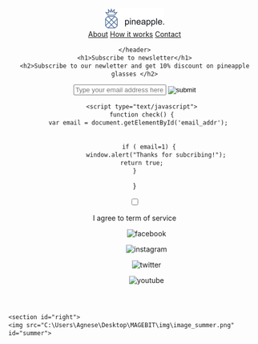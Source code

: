 <!DOCTYPE html>
<html lang="en-LV">
<head>
	<meta charset="UTF-8">
	<meta name="viewport" content="width=device-width, initial-scale=1.0">
	<title>task1</title>
<link rel="stylesheet" type="text/css" href="CSS/taskcss.css">
</head>
<body>
<section id="left">
	<header>
		<img src="\img\logo_pineapple.jpg" id="logo">
			<nav>
				<a href="#">About</a>
				<a href="#">How it works</a>
				<a href="#">Contact</a>
			</nav>
	
	</header>
	<h1>Subscribe to newsletter</h1>
	<h2>Subscribe to our newletter and get 10% discount on pineapple glasses </h2>

<form>
	<label for="email">
		<input type="email" id="email_addr" name="email" placeholder="Type your email address here..." required="me@me.com" ></label>
		<input type="image"src="C:\Users\Agnese\Desktop\MAGEBIT\img\ic_arrow.png" id="arrow" alt="submit" value="Thanks for subcribing!" onclick="return check();"><br>

		
		<script type="text/javascript">
		function check() {
      var email = document.getElementById('email_addr');
      
     
 	 		if ( email=1) {
 	 			window.alert("Thanks for subcribing!");
        return true;
    }
       
}
	</script>

</form>
<div id="box">
	<input type="checkbox" id="checkbox" value="checkmark">
	<p> I agree to <a herf="#" id="term">term of service</a> </p>
	
</div>

<footer>
	<div class="vl" ></div>
	<ul>
		<ol><a herf="#"><img src= "C:\Users\Agnese\Desktop\MAGEBIT\img\ic_facebook.svg" id="fb" alt="facebook"></a></ol>
		<ol><a herf="#"><img src= "C:\Users\Agnese\Desktop\MAGEBIT\img\ic_instagram.svg" id="in" alt="instagram"></a></ol>
		<ol ><a herf="#"><img src= "C:\Users\Agnese\Desktop\MAGEBIT\img\ic_twitter.svg" id="tw" alt="twitter"></a></ol>
		<ol><a herf="#"><img src= "C:\Users\Agnese\Desktop\MAGEBIT\img\ic_youtube.svg" id="yu" alt="youtube"></a></ol>
	</ul>
	
</footer>
</section>

    <section id="right">
  	<img src="C:\Users\Agnese\Desktop\MAGEBIT\img\image_summer.png" id="summer">
</section>



</body>
</html>
